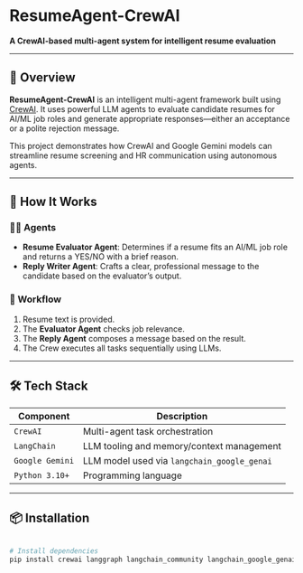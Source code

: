 #  ResumeAgent-CrewAI

**A CrewAI-based multi-agent system for intelligent resume evaluation**

---

## 📌 Overview

**ResumeAgent-CrewAI** is an intelligent multi-agent framework built using [CrewAI](https://github.com/joaomdmoura/crewAI). It uses powerful LLM agents to evaluate candidate resumes for AI/ML job roles and generate appropriate responses—either an acceptance or a polite rejection message.

This project demonstrates how CrewAI and Google Gemini models can streamline resume screening and HR communication using autonomous agents.

---

## 🧪 How It Works

### 👨‍💼 Agents
- **Resume Evaluator Agent**: Determines if a resume fits an AI/ML job role and returns a YES/NO with a brief reason.
- **Reply Writer Agent**: Crafts a clear, professional message to the candidate based on the evaluator’s output.

### 🧾 Workflow
1. Resume text is provided.
2. The **Evaluator Agent** checks job relevance.
3. The **Reply Agent** composes a message based on the result.
4. The Crew executes all tasks sequentially using LLMs.

---

## 🛠️ Tech Stack

| Component      | Description                                 |
|----------------|---------------------------------------------|
| `CrewAI`       | Multi-agent task orchestration              |
| `LangChain`    | LLM tooling and memory/context management   |
| `Google Gemini`| LLM model used via `langchain_google_genai` |
| `Python 3.10+` | Programming language                        |

---

## 📦 Installation

```bash

# Install dependencies
pip install crewai langgraph langchain_community langchain_google_genai
